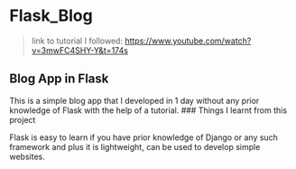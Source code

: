 # Flask_Blog
>link to tutorial I followed: https://www.youtube.com/watch?v=3mwFC4SHY-Y&t=174s
## Blog App in Flask
<p> This is a simple blog app that I developed in 1 day without any prior knowledge of Flask with the help of a tutorial.
### Things I learnt from this project
<p> Flask is easy to learn if you have prior knowledge of Django or any such framework and plus it is lightweight, can be used to develop simple websites. </p>
